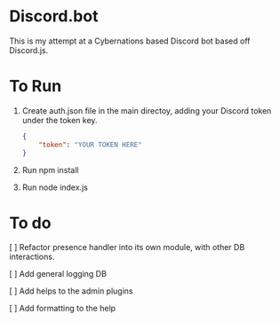 # Discord.bot
This is my attempt at a Cybernations based Discord bot based off Discord.js.

# To Run
1. Create auth.json file in the main directoy, adding your Discord token under the token key.

    ```json
    {
        "token": "YOUR TOKEN HERE"
    }
    ```

1. Run npm install
1. Run node index.js

# To do
[ ] Refactor presence handler into its own module, with other DB interactions.

[ ] Add general logging DB

[ ] Add helps to the admin plugins

[ ] Add formatting to the help